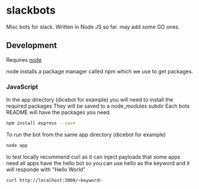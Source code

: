 # slackbots

Misc bots for slack. Written in Node JS so far. may add some GO ones.

## Development ##

Requires [node](https://nodejs.org/)

node installs a package manager called npm which we use to get packages.


### JavaScript

In the app directory (dicebot for example) you will need to install the required packages
They will be saved to a node_modules subdir
Each bots README will have the packages you need.

```bash
npm install express --save
```

To run the bot from the same app directory (dicebot for example)

```bash
node app
```

to test locally recommend curl as it can inject payloads that some apps need
all apps have the hello bot so you can use hello as the keyword and it will responde with "Hello World"

```bash
curl http://localhost:3000/<keyword>
```